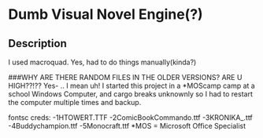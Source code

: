 # Dumb Visual Novel Engine(?)

## Description
I used macroquad. Yes, had to do things manually(kinda?)

###WHY ARE THERE RANDOM FILES IN THE OLDER VERSIONS? ARE U HIGH??!??
Yes- .. I mean uh!
I started this project in a *MOScamp camp at a school Windows Computer,
and cargo breaks unknownly so I had to restart the computer multiple times and backup.

fontsc creds:
-1HTOWERT.TTF
-2ComicBookCommando.ttf
-3KRONIKA_.ttf
-4Buddychampion.ttf
-5Monocraft.ttf
*MOS = Microsoft Office Specialist 
